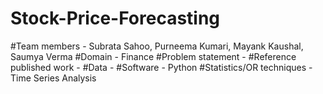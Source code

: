 # Stock-Price-Forecasting
#Team members - Subrata Sahoo, Purneema Kumari, Mayank Kaushal, Saumya Verma
#Domain - Finance
#Problem statement - 
#Reference published work - 
#Data - 
#Software - Python
#Statistics/OR techniques - Time Series Analysis
